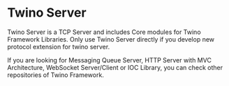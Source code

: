 
# Twino Server

Twino Server is a TCP Server and includes Core modules for Twino Framework Libraries.
Only use Twino Server directly if you develop new protocol extension for twino server.

If you are looking for Messaging Queue Server, HTTP Server with MVC Architecture, WebSocket Server/Client or IOC Library, you can check other repositories of Twino Framework.
